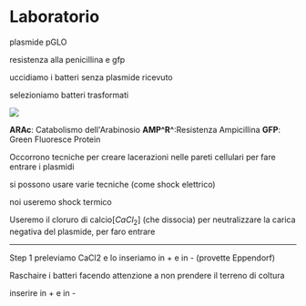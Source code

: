 # Laboratorio

plasmide pGLO

resistenza alla penicillina e gfp

uccidiamo i batteri senza plasmide ricevuto

selezioniamo batteri trasformati

![](https://i.imgur.com/jjYCS12.jpg)


**ARAc**: Catabolismo dell'Arabinosio
**AMP^R^**:Resistenza Ampicillina
**GFP**: Green Fluoresce Protein


Occorrono tecniche per creare lacerazioni nelle pareti cellulari per fare entrare i plasmidi

si possono usare varie tecniche (come shock elettrico)

noi useremo shock termico

Useremo il cloruro di calcio[$CaCl_2$] (che dissocia) per neutralizzare la carica negativa del plasmide, per faro entrare

---

Step 1
preleviamo CaCl2 e lo inseriamo in + e in - (provette Eppendorf)

Raschaire i batteri facendo attenzione a non prendere il terreno di coltura 

inserire in + e in -


<!--stackedit_data:
eyJoaXN0b3J5IjpbMTI0MTU1ODg5NywtMTAzMzI3OTQxNF19
-->